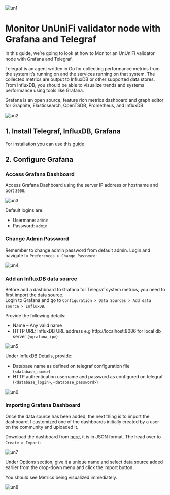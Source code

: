![un1](https://user-images.githubusercontent.com/108256873/177755485-69c968bf-93d3-419d-afef-7f240354daf8.png)

# Monitor UnUniFi validator node with Grafana and Telegraf
In this guide, we’re going to look at how to Monitor an UnUniFi validator node with Grafana and Telegraf.

Telegraf is an agent written in Go for collecting performance metrics from the system it’s running on and the services running on that system. The collected metrics are output to InfluxDB or other supported data stores. From InfluxDB, you should be able to visualize trends and systems performance using tools like Grafana.

Grafana is an open source, feature rich metrics dashboard and graph editor for Graphite, Elasticsearch, OpenTSDB, Prometheus, and InfluxDB.

![un2](https://user-images.githubusercontent.com/108256873/177758191-b203ea07-6455-4517-b972-ae91c42ab8ff.png)

## 1. Install Telegraf, InfluxDB, Grafana

For installation you can use this [guide](https://github.com/glukosseth/testnet_guide/blob/main/cosmos/ununifi/monitoring/install_guide.md)

## 2. Configure Grafana

### Access Grafana Dashboard

Access Grafana Dashboard using the server IP address or hostname and port `3000`.

![un3](https://user-images.githubusercontent.com/108256873/177762799-43a181c5-23d7-4126-a95a-2cc926c9aab5.png)

Default logins are:
- Usermane: `admin`
- Password: `admin`

### Change Admin Password

Remember to change admin password from default admin. Login and navigate to `Preferences > Change Password`:

![un4](https://user-images.githubusercontent.com/108256873/177764651-46a2025e-ad6a-4b33-87a5-2ad39cefa866.png)

### Add an InfluxDB data source

Before add a dashboard to Grafana for Telegraf system metrics, you need to first import the data source. \
Login to Grafana and go to `Configuration > Data Sources > Add data source > InfluxDB`.

Provide the following details:
- Name – Any valid name
- HTTP URL: InfluxDB URL address e.g http://localhost:8086 for local db server (`<grafana_ip>`)

![un5](https://user-images.githubusercontent.com/108256873/177767304-e1dac037-64e6-4ec5-b1cc-92445eb127f4.png)

Under InfluxDB Details, provide:

- Database name as defined on telegraf configuration file (`<database_name>`)
- HTTP authentication username and password as configured on telegraf (`<database_login>`, `<database_password>`)

![un6](https://user-images.githubusercontent.com/108256873/177768295-0ca97901-d7bc-4db9-993e-f8adcd91df5f.png)

### Importing Grafana Dashboard

Once the data source has been added, the next thing is to import the dashboard. I customized one of the dashboards initially created by a user on the community and uploaded it.

Download the dashboard from [here](https://github.com/glukosseth/testnet_guide/blob/a3fb6176deafe0567bce9c146041a425bdbd1863/cosmos/ununifi/monitoring/ununifi.json), it is in JSON format. The head over to `Create > Import`:

![un7](https://user-images.githubusercontent.com/108256873/177771367-2c3bf456-fdef-4bf4-a036-b744141b7b4c.png)

Under Options section, give it a unique name and select data source added earlier from the drop-down menu and click the import button.

You should see Metrics being visualized immediately.

![un8](https://user-images.githubusercontent.com/108256873/177787408-57ca2e23-bf88-45fd-8601-b84b41fe89dc.png)


